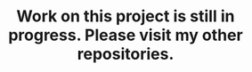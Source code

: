 <h1 align="center">Work on this project is still in progress. Please visit my other repositories.</h1>
